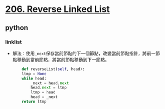 # [206. Reverse Linked List](https://leetcode.com/problems/reverse-linked-list/)
## python
### linklist

* 解法：使用`_next`保存當前節點的下一個節點，改變當前節點指針，將前一節點移動到當前節點，將當前節點移動到下一節點。
    ```python
        def reverseList(self, head):
        ltmp = None
        while head:
            _next = head.next
            head.next = ltmp
            ltmp = head
            head = _next
        return ltmp
    ```